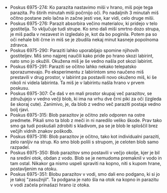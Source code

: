 * Poskus 6975-274: Ko parazita nastavimo miši v hrano, miš poje tega parazita. Po štirih minutah miši počrnijo oči. Po nadaljnih 3 minutah miš očitno postane zelo lačna in začne jesti vse, kar vidi, celo druge miši.
* Poskus 6975-276: Parazit absorbira večino materialov, ki pridejo v telo gostitelja. To vključuje tudi strupe. Ko smo dali miši smrtno dozo strupa, je miš padla v nezavest in izgledalo je, kot da bo poginila. Potem pa so oči nehale biti črne in miš se je zbudila nekaj minut kasneje popolnoma zdravca.
* Poskus 6975-290: Paraziti lahko uporabljajo spomine njihovih gostiteljev. Miš smo najprej naučili kako pride po hrano skozi labirint, nato smo jo okužili. Okužena miš je še vedno našla pot skozi labirint.
* Poskus 6975-291: Paraziti se očitno lahko nekako telepatsko sporazumevajo. Po eksperimentu z labirintom smo naučeno miš prestavili v drug prostor, v labirint pa postavili novo okuženo miš, ki še nikoli ni videla labirinta. Ta  miš je v labirintu našla hrano v prvem poskusu.
* Poskus 6975-307: Če daš v en mali prostor skupaj več parazitov, se združujejo v vedno večji blob, ki ima na vrhu dve črni piki za oči (izgleda še skoraj cute). Zanimivo, je, da blob z vedno več paraziti postaja vedno bolj rjavi.  
* Poskus 6975-315: Blob parazitov je očitno zelo odporen na ostre predmete. Pikali smo ta blob z meči in ni naredilo veliko škode. Prav tako smo ga tudi poskušali zdrobiti s kladivom, pa se je blob le sploščil brez večjih vidnih znakov poškodb.
* Poskus 6975-316: Blob parazitov je očitno, tako kot individualni paraziti, zelo ranljiv na strup. Ko smo blob polili s strupom, je celoten blob samo razpadel.
* Poskus 6975-350: Blob parazitov smo postavili v večjo okolje, kjer je bil na sredini otok, obdan z vodo. Blob se je nemudoma premaknil v vodo in tam ostal. Nikakor ga nismo uspeli spraviti na kopno, niti s kupom hrane, postavljenim na otoku. 
* Poskus 6975-351: Blobu parazitov v vodi, smo dali eno podgano, ki si jo je takoj "zasužnjil". Ta podgana je nato šla na otok na kopno in parazitu v vodi začela prinašazi hrano iz otoka.
